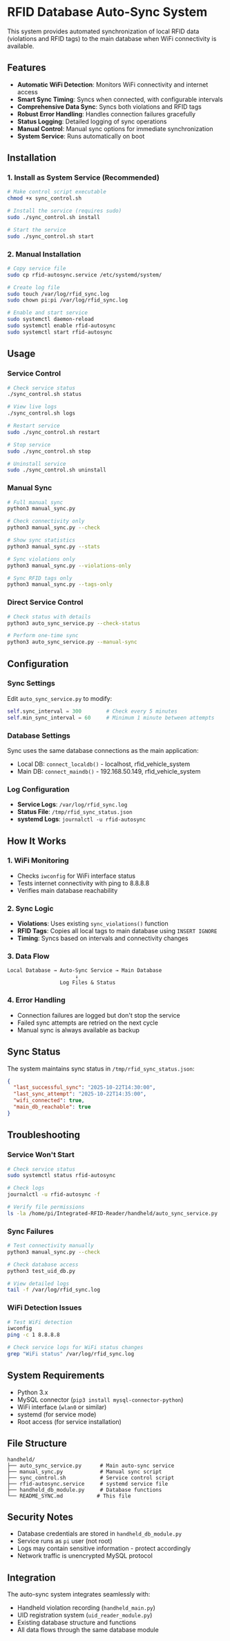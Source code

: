 # RFID Database Auto-Sync System

This system provides automated synchronization of local RFID data (violations and RFID tags) to the main database when WiFi connectivity is available.

## Features

- **Automatic WiFi Detection**: Monitors WiFi connectivity and internet access
- **Smart Sync Timing**: Syncs when connected, with configurable intervals
- **Comprehensive Data Sync**: Syncs both violations and RFID tags
- **Robust Error Handling**: Handles connection failures gracefully
- **Status Logging**: Detailed logging of sync operations
- **Manual Control**: Manual sync options for immediate synchronization
- **System Service**: Runs automatically on boot

## Installation

### 1. Install as System Service (Recommended)

```bash
# Make control script executable
chmod +x sync_control.sh

# Install the service (requires sudo)
sudo ./sync_control.sh install

# Start the service
sudo ./sync_control.sh start
```

### 2. Manual Installation

```bash
# Copy service file
sudo cp rfid-autosync.service /etc/systemd/system/

# Create log file
sudo touch /var/log/rfid_sync.log
sudo chown pi:pi /var/log/rfid_sync.log

# Enable and start service
sudo systemctl daemon-reload
sudo systemctl enable rfid-autosync
sudo systemctl start rfid-autosync
```

## Usage

### Service Control

```bash
# Check service status
./sync_control.sh status

# View live logs
./sync_control.sh logs

# Restart service
sudo ./sync_control.sh restart

# Stop service
sudo ./sync_control.sh stop

# Uninstall service
sudo ./sync_control.sh uninstall
```

### Manual Sync

```bash
# Full manual sync
python3 manual_sync.py

# Check connectivity only
python3 manual_sync.py --check

# Show sync statistics
python3 manual_sync.py --stats

# Sync violations only
python3 manual_sync.py --violations-only

# Sync RFID tags only
python3 manual_sync.py --tags-only
```

### Direct Service Control

```bash
# Check status with details
python3 auto_sync_service.py --check-status

# Perform one-time sync
python3 auto_sync_service.py --manual-sync
```

## Configuration

### Sync Settings

Edit `auto_sync_service.py` to modify:

```python
self.sync_interval = 300        # Check every 5 minutes
self.min_sync_interval = 60     # Minimum 1 minute between attempts
```

### Database Settings

Sync uses the same database connections as the main application:
- Local DB: `connect_localdb()` - localhost, rfid_vehicle_system
- Main DB: `connect_maindb()` - 192.168.50.149, rfid_vehicle_system

### Log Configuration

- **Service Logs**: `/var/log/rfid_sync.log`
- **Status File**: `/tmp/rfid_sync_status.json`
- **systemd Logs**: `journalctl -u rfid-autosync`

## How It Works

### 1. WiFi Monitoring
- Checks `iwconfig` for WiFi interface status
- Tests internet connectivity with ping to 8.8.8.8
- Verifies main database reachability

### 2. Sync Logic
- **Violations**: Uses existing `sync_violations()` function
- **RFID Tags**: Copies all local tags to main database using `INSERT IGNORE`
- **Timing**: Syncs based on intervals and connectivity changes

### 3. Data Flow
```
Local Database → Auto-Sync Service → Main Database
                      ↓
                 Log Files & Status
```

### 4. Error Handling
- Connection failures are logged but don't stop the service
- Failed sync attempts are retried on the next cycle
- Manual sync is always available as backup

## Sync Status

The system maintains sync status in `/tmp/rfid_sync_status.json`:

```json
{
  "last_successful_sync": "2025-10-22T14:30:00",
  "last_sync_attempt": "2025-10-22T14:35:00", 
  "wifi_connected": true,
  "main_db_reachable": true
}
```

## Troubleshooting

### Service Won't Start
```bash
# Check service status
sudo systemctl status rfid-autosync

# Check logs
journalctl -u rfid-autosync -f

# Verify file permissions
ls -la /home/pi/Integrated-RFID-Reader/handheld/auto_sync_service.py
```

### Sync Failures
```bash
# Test connectivity manually
python3 manual_sync.py --check

# Check database access
python3 test_uid_db.py

# View detailed logs
tail -f /var/log/rfid_sync.log
```

### WiFi Detection Issues
```bash
# Test WiFi detection
iwconfig
ping -c 1 8.8.8.8

# Check service logs for WiFi status changes
grep "WiFi status" /var/log/rfid_sync.log
```

## System Requirements

- Python 3.x
- MySQL connector (`pip3 install mysql-connector-python`)
- WiFi interface (`wlan0` or similar)
- systemd (for service mode)
- Root access (for service installation)

## File Structure

```
handheld/
├── auto_sync_service.py      # Main auto-sync service
├── manual_sync.py            # Manual sync script
├── sync_control.sh           # Service control script
├── rfid-autosync.service     # systemd service file
├── handheld_db_module.py     # Database functions
└── README_SYNC.md           # This file
```

## Security Notes

- Database credentials are stored in `handheld_db_module.py`
- Service runs as `pi` user (not root)
- Logs may contain sensitive information - protect accordingly
- Network traffic is unencrypted MySQL protocol

## Integration

The auto-sync system integrates seamlessly with:
- Handheld violation recording (`handheld_main.py`)
- UID registration system (`uid_reader_module.py`)
- Existing database structure and functions
- All data flows through the same database module
